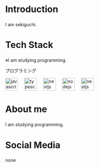 <h1 align="left">Introduction</h1>

###

<p align="left">I am sekiguchi.</p>

###

<p align="left"></p>

###

<h1 align="left">Tech Stack</h1>

###
<p align="left">※I am studying programming.</p>
<div align="left">
  <p align="left">プログラミング</p>
  <img src="https://skillicons.dev/icons?i=js" height="40" alt="javascript logo"  />
  <img width="12" />
  <img src="https://skillicons.dev/icons?i=ts" height="40" alt="typescript logo"  />
  <img width="12" />
  <img src="https://skillicons.dev/icons?i=nextjs" height="40" alt="nextjs logo"  />
  <img width="12" />
  <img src="https://skillicons.dev/icons?i=nodejs" height="40" alt="nodejs logo"  />
  <img width="12" />
  <img src="https://skillicons.dev/icons?i=nestjs" height="40" alt="nestjs logo"  />
  <img width="12" />
</div>

###

<p align="left"></p>

###

<h1 align="left">About me</h1>

###

<p align="left">I am studying programming.</p>

###

<h1 align="left">Social Media</h1>

###

<p align="left">none</p>
